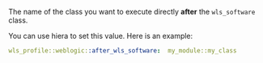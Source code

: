 The name of the class you want to execute directly **after** the `wls_software` class.

You can use hiera to set this value. Here is an example:

```yaml
wls_profile::weblogic::after_wls_software:  my_module::my_class
```
